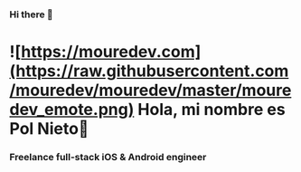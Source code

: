 ### Hi there 👋
# ![https://mouredev.com](https://raw.githubusercontent.com/mouredev/mouredev/master/mouredev_emote.png) Hola, mi nombre es Pol Nieto👋
### Freelance full-stack iOS & Android engineer

<!--
**PolNie/PolNie** is a ✨ _special_ ✨ repository because its `README.md` (this file) appears on your GitHub profile.

Here are some ideas to get you started:

- 🔭 I’m currently working on ...
- 🌱 I’m currently learning ...
- 👯 I’m looking to collaborate on ...
- 🤔 I’m looking for help with ...
- 💬 Ask me about ...
- 📫 How to reach me: ...
- 😄 Pronouns: ...
- ⚡ Fun fact: ...
-->
